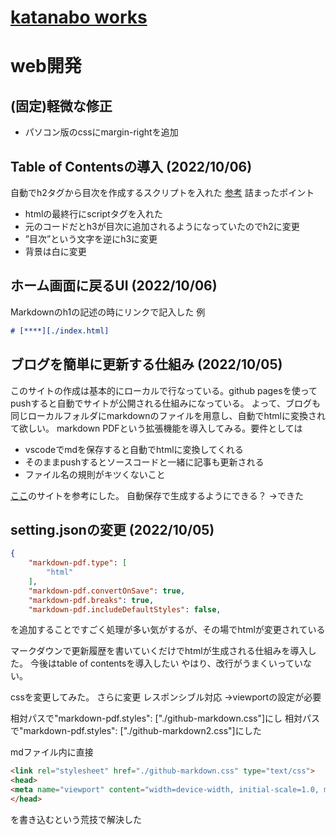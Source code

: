 <link rel="stylesheet" href="./github-markdown.css" type="text/css">
<link rel="stylesheet" href="toc.css">
<head>
<meta name="viewport" content="width=device-width, initial-scale=1.0, maximum-scale=1.0, minimum-scale=1.0">
</head>



# [katanabo works](./index.html)
# web開発
<div id="ToC"></div>

## (固定)軽微な修正
- パソコン版のcssにmargin-rightを追加


## Table of Contentsの導入 (2022/10/06)
自動でh2タグから目次を作成するスクリプトを入れた
[参考](https://projectcodeed.blogspot.com/2020/04/an-automatic-table-of-contents.html)
詰まったポイント
- htmlの最終行にscriptタグを入れた
- 元のコードだとh3が目次に追加されるようになっていたのでh2に変更
- ”目次”という文字を逆にh3に変更
- 背景は白に変更

## ホーム画面に戻るUI (2022/10/06)
Markdownのh1の記述の時にリンクで記入した
例
```markdown
# [****][./index.html]
```

## ブログを簡単に更新する仕組み (2022/10/05)
このサイトの作成は基本的にローカルで行なっている。github pagesを使ってpushすると自動でサイトが公開される仕組みになっている。
よって、ブログも同じローカルフォルダにmarkdownのファイルを用意し、自動でhtmlに変換されて欲しい。
markdown PDFという拡張機能を導入してみる。要件としては
- vscodeでmdを保存すると自動でhtmlに変換してくれる
- そのままpushするとソースコードと一緒に記事も更新される
- ファイル名の規則がキツくないこと

[ここ](https://atmarkit.itmedia.co.jp/ait/articles/1804/27/news034.html)のサイトを参考にした。 
自動保存で生成するようにできる？
→できた

## setting.jsonの変更 (2022/10/05)
```json
{
    "markdown-pdf.type": [
        "html"
    ],
    "markdown-pdf.convertOnSave": true,
    "markdown-pdf.breaks": true,
    "markdown-pdf.includeDefaultStyles": false,
``` 
を追加することですごく処理が多い気がするが、その場でhtmlが変更されている

マークダウンで更新履歴を書いていくだけでhtmlが生成される仕組みを導入した。
今後はtable of contentsを導入したい
やはり、改行がうまくいっていない。

cssを変更してみた。
さらに変更
レスポンシブル対応
→viewportの設定が必要

相対パスで"markdown-pdf.styles": ["./github-markdown.css"]にし
相対パスで"markdown-pdf.styles": ["./github-markdown2.css"]にした

mdファイル内に直接
```html
<link rel="stylesheet" href="./github-markdown.css" type="text/css">
<head>
<meta name="viewport" content="width=device-width, initial-scale=1.0, maximum-scale=1.0, minimum-scale=1.0">
</head>
```
を書き込むという荒技で解決した

<script src="toc.js"></script>
